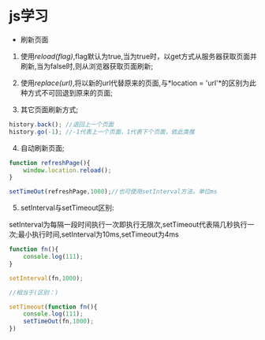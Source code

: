 # js学习

* 刷新页面

1. 使用*reload(flag)*,flag默认为true,当为true时，以get方式从服务器获取页面并刷新,当为false时,则从浏览器获取页面刷新;

2. 使用*replace(url)*,将以新的url代替原来的页面,与*location = 'url'*的区别为此种方式不可回退到原来的页面;

3. 其它页面刷新方式;

```js
history.back(); //退回上一个页面
history.go(-1); //-1代表上一个页面，1代表下个页面，依此类推

```

4. 自动刷新页面;

```js
function refreshPage(){
    window.location.reload();
}

setTimeOut(refreshPage,1000);//也可使用setInterval方法，单位ms
```

5. setInterval与setTimeout区别:

setInterval为每隔一段时间执行一次即执行无限次,setTimeout代表隔几秒执行一次;最小执行时间,setInterval为10ms,setTimeout为4ms

```js
function fn(){
    console.log(111);
}

setInterval(fn,1000);

//相当于(区别：)

setTimeout(function fn(){
    console.log(111);
    setTimeOut(fn,1000);
})
```
